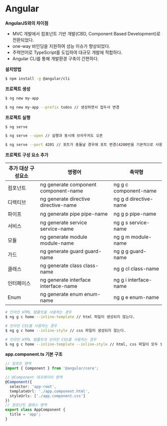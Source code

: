# Angular

**AngularJS와의 차이점**

- MVC 개발에서 컴포넌트 기반 개발(CBD, Component Based Development)로 전환되었다.
- one-way 바인딩을 지원하여 성능 이슈가 향상되었다.
- 주력언어로 TypeScript를 도입하여 대규모 개발에 적합하다.
- Angular CLI를 통해 개발환경 구축이 간편하다.



**설치방법**

```bash
$ npm install -g @angular/cli
```



**프로젝트 생성**

```bash
$ ng new my-app

$ ng new my-app --prefix todos // 생성하면서 접두사 변경
```



**프로젝트 실행**

```bash
$ ng serve

$ ng serve --open // 실행과 동시에 브라우저도 오픈

$ ng serve --port 4201 // 포트가 충돌날 경우에 포트 변경(4200번을 기본적으로 사용한다)
```



**프로젝트 구성 요소 추가**

| 추가 대상 구성요소 | 명령어                                  | 축약형                   |
| ---------- | ------------------------------------ | --------------------- |
| 컴포넌트       | ng generate component component-name | ng g c component-name |
| 디렉티브       | ng generate directive directive-name | ng g d directive-name |
| 파이프        | ng generate pipe pipe-name           | ng g p pipe-name      |
| 서비스        | ng generate service service-name     | ng g s service-name   |
| 모듈         | ng generate module module-name       | ng g m module-name    |
| 가드         | ng generate guard guard-name         | ng g g guard-name     |
| 클래스        | ng generate class class-name         | ng g cl class-name    |
| 인터페이스      | ng generate interface interface-name | ng g i interface-name |
| Enum       | ng generate enum enum-name           | ng g e enum-name      |

```bash
# 인라인 HTML 템플릿을 사용하는 경우
$ ng g c home --inline-template // html 파일이 생성되지 않는다.

# 인라인 CSS를 사용하는 경우
$ ng g c home --inline-style // css 파일이 생성되지 않는다.

# 인라인 HTML 템플릿과 인라인 CSS를 사용하는 경우
$ ng g c home --inline-template --inline-style // html, css 파일이 모두 생성되지 않는다.
```



**app.component.ts 기본 구조**

```typescript
// 임포트 영역
import { Component } from '@angular/core';

// @Component 데코레이터 영역
@Component({
  selector: 'app-root',
  templateUrl: './app.component.html',
  styleUrls: ['./app.component.css']
})
// 컴포넌트 클래스 영역
export class AppComponent {
  title = 'app';
}
```